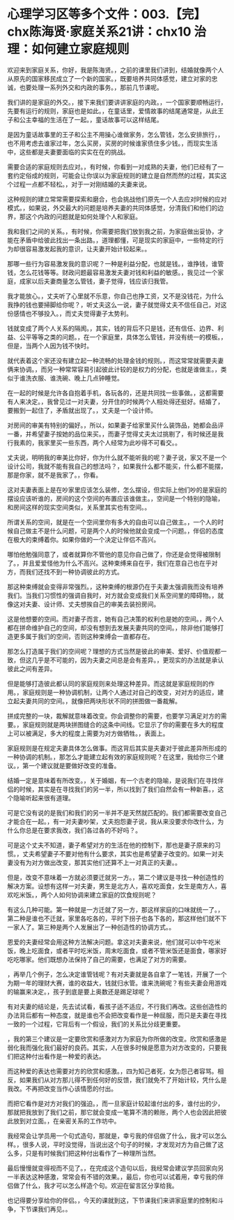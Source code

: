 # 心理学习区等多个文件：003.【完】chx陈海贤·家庭关系21讲：chx10 治理：如何建立家庭规则

欢迎来到家庭关系，你好，我是陈海贤。，之前的课里我们讲到，结婚就像两个人从原先的国家移民成立了一个新的国家。，既要培养共同体感觉，建立对家的忠诚，也要处理一系列外交和内政的事务。，那前几节课呢。

我们讲的是家庭的外交。，接下来我们要讲讲家庭的内政。，一个国家要顺畅运行，先要有运行的规则，家庭也是如此。，在童话里，爱情故事的结尾通常是，从此王子和公主幸福的生活在了一起。，童话故事可以这样结尾。

是因为童话故事里的王子和公主不用操心谁做家务，怎么管钱，怎么安排旅行，，也不用考虑去谁家过年，怎么买房，买房的时候谁家债住多少钱。，而现实生活中，这些都是夫妻要面临的实实在在的挑战。

需要合适的家庭规则去应对。，有时候，你看到一对成熟的夫妻，他们已经有了一套约定俗成的规则，可能会让你误以为家庭规则的建立是自然而然的过程，其实这个过程一点都不轻松。，对于一对刚结婚的夫妻来说。

这种规则的建立常常需要探索和磨合，也会挑战他们原先一个人去应对时候的应对模式。，如果说，外交最大的问题是培养夫妻的共同体感觉，分清我们和他们的边界，那这个内政的问题就是如何处理个人和家庭。

我和我们之间的关系。，有时候，你需要把我们放到我之前，为家庭做出妥协，才能在矛盾中给彼此找出一条出路。，道理都懂，可是现实的家庭中，一些特定的行为却很容易激发起我的意识，让夫妻开始计较起来。。

那哪一些行为容易激发我的意识呢？一种是利益分配，也就是钱。，谁挣钱，谁管钱，怎么花钱等等。财政问题最容易激发夫妻对钱和利益的敏感。，我见过一个家庭，成家以后夫妻商量怎么管钱，妻子觉得，钱应该归我管。

我才能放心。，丈夫听了心里就不乐意，你自己也挣工资，又不是没钱花，为什么我挣的钱也要掃脚给你呢？，听丈夫这么一说，妻子就觉得丈夫不信任自己，对这份感情也不够投入。，而丈夫觉得妻子太势利。

钱就变成了两个人关系的隔阂。，其实，钱的背后不只是钱，还有信任、边界、利益、公平等等之类的问题。，在一个家庭里，具体怎么管钱，并没有统一的模板。，但是，当两个人因为钱不快时。

就代表着这个家还没有建立起一种流畅的处理金钱的规则。，而这常常就需要夫妻俩来协调。，而另一种常常容易引起彼此计较的是权力的分配，也就是谁做主。，类似于谁洗衣服、谁洗碗、晚上几点钟睡觉。

在一起的时候是允许各自抱着手机，各玩各的，还是共同找一些事做。，这都需要有人来决定。，我曾见过一对夫妻，分开住的时候两个人相处得还挺好。结婚了，要搬到一起住了，矛盾就出现了。，丈夫是一个设计师。

对房间的审美有特别的偏好。，所以，如果妻子给家里买什么装饰品，她都会品评一番，并希望妻子按她的品位来买。，而妻子觉得丈夫太过挑剔了，有时候还是我行我素的，我家里买一些东西，两个人经常为此吵得不可看交。。

丈夫说，明明我的审美比你好，你为什么就不能听我的呢？妻子说，家又不是一个设计公司，我就不能有我自己的想法吗？，如果我什么都不能买，什么都不能摆，那是你家，就不是我家了。，你看。

这对夫妻表面上是在吵家里应该怎么装修，怎么摆设，但实际上他们吵的是家庭的摆设应该听谁的，房间的这个空间的布置应该谁做主。，空间是一个特别的隐喻，和房间这样的现实空间类似，关系里其实也有空间。。

所谓关系的空间，就是在一个空间里你有多大的自由可以自己做主。，一个人的时候自己做主不是什么问题，可是两个人的时候他就会变成一个问题。，伴侣的态度在极大的束缚着你。如果你做的一个决定让伴侣不高兴。

哪怕他勉强同意了，或者就算你不管他的意见你自己做了，你还是会觉得被限制了。，并且爱爱怪他为什么不高兴。这种束缚来自在乎，我们在意自己也在乎对方，而我们还找不到一种协调彼此的方式。

那这种束缚就会变得非常强烈。，这种束缚的根源仍在于夫妻太强调我而没有培养我们。当我们习惯性的强调自我时，对方就会变成我们关系空间里的障碍物。，就像这对夫妻、设计师、丈夫想挨自己的审美去装扮房间。

这是他想要的空间。而对妻子而言，她有自己决策的权利也是她的空间。，两个人都在拼命维护自己的空间，却没有想到去发展夫妻共同的空间。，除非他们能够打造更多属于我们的空间，否则这种束缚会一直都存在。

那怎么打造属于我们的空间呢？理想的方式当然是彼此的审美、爱好、价值观都一致，但这几乎是不可能的，因为夫妻之间总是会有差异。，更现实的办法就是承认彼此之间有差异。

但是能够打造彼此都认同的家庭规则来处理这种差异。而这就是家庭规则的作用。，家庭规则是一种协调机制，让两个人通过对自己的改变，对对方的适应，建立起夫妻共同的空间。，就像把两块形状不同的拼图做一番裁解。

拼成完整的一块，裁解就意味着改变。你会调整你的需要，也要学习满足对方的需要。，家庭规则就是两块拼图缝合的这条中间线。它显示了你的需要在多大的程度上可以被满足，多大的程度上需要为对方做牺牲。，表面上。

家庭规则是在规定夫妻具体怎么做事。而这背后其实是夫妻对于彼此差异所形成的一种协调的机制。，那怎么才能建立起有效的家庭规则呢？在这里，我给你三个建议。，第一个建议就是要做好改变的准备。

结婚一定是意味着有所改变。，关于婚姻，有一个古老的隐喻，是说我们在寻找伴侣的时候，其实是在寻找我们的另一半，所以找到了我们自然会有一种新喜。，这个隐喻听起来很有道理。

可是它没有说的是我们和我们的另一半并不是天然就匹配的。我们都需要改变自己才能合在一起。，有一对夫妻吵架，丈夫抱怨妻子说，我从来没要求你改什么，为什么你总是在要求我改，我们各过各的不好吗？。

可是这个丈夫不知道，妻子希望对方的生活在他的控制下，那也是妻子原来的习惯。，丈夫希望妻子不要对他有什么要求，其实也是希望妻子改变的。如果一对夫妻没有为对方做出改变，那其实他们还算不上一对真正的夫妻。。

但是，改变不意味着一方就必须要迁就另一方。，第二个建议是寻找一种创造性的解决方案。设想有这样一对夫妻，男生是北方人，喜欢吃面食，女生是南方人，喜欢吃米饭。，两个人如何协调来建立家庭的饮食规则呢？

有这么几种可能。第一种就是一方迁就了另一方，那这样家庭的口味就统一了。，第二种是谁也不迁就，家里各吃各的，平时下拐子也各下各的，那这样他们就不下一家人了。第三种是两个人发展出了一种创造性的协调方式。。

恩爱的夫妻经常会用这种方法解决问题。拿这对夫妻来说，他们就可以中午吃米饭，晚上吃面食，或者平时吃米饭，周末吃面食，或者不管米饭还是面食，哪家好吃吃哪家。他们既想办法保持了自己的需要，也满足了对方的需要。

，再举几个例子，怎么决定谁管钱呢？有对夫妻就是各自拿了一笔钱，开展了一个为期一年的理财大赛，谁的收益大，钱就归水管。谁来洗碗呢？有些夫妻会用游戏的输赢来决定。，孩子到底是要上奥数还是踢足球呢？

有对夫妻的结论是，先去试试看，看孩子适不适应，不行我们再改。这些创造性的办法背后都有一种态度，就是谁也不会把改变看作是一种屈服，而只是夫妻在寻找一致的一个过程，它背后有一个假设，我们的关系比分歧更重要。

，我的第三个建议是一定要欣赏和感激对方为家庭为你所做的改变。欣赏和感激是弱化我而强化我们最好的良药。其实，人在很多时候是愿意为对方改变的，只要我们把这种付出看作是一种爱的表达。

而这种爱的表达也需要对方的欣赏和感激。，四为知己者死，女为怨己者容骂。相反，如果我们从对方那儿得不到任何好的反馈，我们就免不了开始计较，凭什么是我改。不再把改变当作心该情愿的付出。

而把它看作是对方对我们的强迫。，而一旦家庭计较起谁付出的多，谁付出的少，那就把我放到了我们之前，那它就会变成一笔算不清的赖账，两个人也会因此把彼此放到对立面。，在亲密关系的工作坊中。

我经常会让学员用一个句式造句，那就是，幸亏我的伴侣做了什么，我才可以怎么样。，很多人说，平时没觉得，当说出这个句子的时候，才发现对方为自己做了这么多，只是有时候我们把这种付出看作了一种理所当然。

最后慢慢就变得视而不见了。，在完成这个造句以后，我经常会建议学员回家向另一半表达这种感激，常常会有不错的效果。，最后，你也可以试着用，幸亏我的伴侣做了什么，我才可以怎么样造个句。欢迎在留言区分享给我。

也记得要分享给你的伴侣。，今天的课就到这，下节课我们来讲家庭里的控制和斗争，下节课我们再见。。